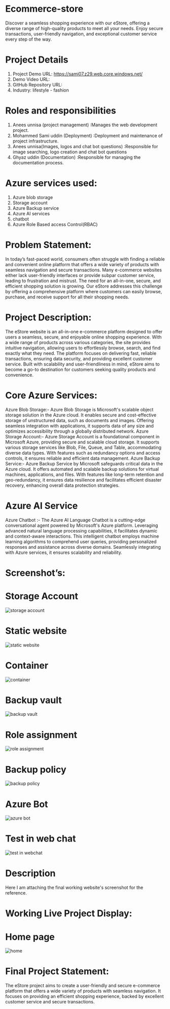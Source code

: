 # Ecommerce-store
Discover a seamless shopping experience with our eStore, offering a diverse range of high-quality products to meet all your needs. Enjoy secure transactions, user-friendly navigation, and exceptional customer service every step of the way.
# Project Details
1. Project Demo URL: https://sami07.z29.web.core.windows.net/
2. Demo Video URL: 
3. GitHub Repository URL:
4. Industry: lifestyle - fashion
# Roles and responsibilities
1. Anees unnisa (project management) :Manages the web development project.
2. Mohammed Sami uddin (Deployment) :Deployment and maintenance of project infrastructure.
3. Anees unnisa(Images, logos and chat bot questions) :Responsible for image searching, logo creation and chat bot questions
4. Ghyaz uddin (Documentation) :Responsible for managing the documentation process.
# Azure services used:
1. Azure blob storage
2. Storage account
3. Azure Backup service
4. Azure AI services
5. chatbot
6. Azure Role Based access Control(RBAC)
# Problem Statement:
In today’s fast-paced world, consumers often struggle with finding a reliable and convenient online platform that offers a wide variety of products with seamless navigation and secure transactions. Many e-commerce websites either lack user-friendly interfaces or provide subpar customer service, leading to frustration and mistrust. The need for an all-in-one, secure, and efficient shopping solution is growing. Our eStore addresses this challenge by offering a comprehensive platform where customers can easily browse, purchase, and receive support for all their shopping needs.
# Project Description:
The eStore website is an all-in-one e-commerce platform designed to offer users a seamless, secure, and enjoyable online shopping experience. With a wide range of products across various categories, the site provides intuitive navigation, allowing users to effortlessly browse, search, and find exactly what they need. The platform focuses on delivering fast, reliable transactions, ensuring data security, and providing excellent customer service. Built with scalability and user-friendliness in mind, eStore aims to become a go-to destination for customers seeking quality products and convenience.
# Core Azure Services:
Azure Blob Storage:- Azure Blob Storage is Microsoft's scalable object storage solution in the Azure cloud. It enables secure and cost-effective storage of unstructured data, such as documents and images. Offering seamless integration with applications, it supports data of any size and optimizes accessibility through a globally distributed network. 
Azure Storage Account:- Azure Storage Account is a foundational component in Microsoft Azure, providing secure and scalable cloud storage. It supports various storage services like Blob, File, Queue, and Table, accommodating diverse data types. With features such as redundancy options and access controls, it ensures reliable and efficient data management. 
Azure Backup Service:- Azure Backup Service by Microsoft safeguards critical data in the Azure cloud. It offers automated and scalable backup solutions for virtual machines, applications, and files. With features like long-term retention and geo-redundancy, it ensures data resilience and facilitates efficient disaster recovery, enhancing overall data protection strategies.
# Azure AI Service
Azure Chatbot :- The Azure AI Language Chatbot is a cutting-edge conversational agent powered by Microsoft's Azure platform. Leveraging advanced natural language processing capabilities, it facilitates dynamic and context-aware interactions. This intelligent chatbot employs machine learning algorithms to comprehend user queries, providing personalized responses and assistance across diverse domains. Seamlessly integrating with Azure services, it ensures scalability and reliability.
# Screenshot’s:
# Storage Account
![storage account](https://github.com/user-attachments/assets/b98f640f-623a-4eee-9117-4b0adc6d332d)
# Static website
![static website](https://github.com/user-attachments/assets/15bc8bc2-06df-4b84-9d31-5e6e828b7400)
# Container
![container](https://github.com/user-attachments/assets/f4d9fbb8-4775-4b17-aeac-503bed152e48)
# Backup vault
![backup vault](https://github.com/user-attachments/assets/7dc40538-7c6c-4aad-90ed-a92ecddb8231)
# Role assignment
![role assignment](https://github.com/user-attachments/assets/7cb81f49-3284-45f6-8126-67b37c5de174)
# Backup policy
![backup policy](https://github.com/user-attachments/assets/5bb7a85d-9e67-4d36-aa5a-50f909e9cbdf)
# Azure Bot
![azure bot](https://github.com/user-attachments/assets/5a41f115-075a-4f32-a486-618a8fca54e6)
# Test in web chat
![test in webchat](https://github.com/user-attachments/assets/557fb5ee-5974-4ec0-9cc0-f84da6d0fd80)
# Description
Here I am attaching the final working website's screenshot for the reference.
# Working Live Project Display:
# Home page
![home](https://github.com/user-attachments/assets/007a9d97-1ca7-4507-ab30-463fc076598e)
# Final Project Statement:
The eStore project aims to create a user-friendly and secure e-commerce platform that offers a wide variety of products with seamless navigation. It focuses on providing an efficient shopping experience, backed by excellent customer service and secure transactions.








